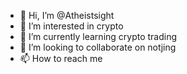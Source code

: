 - 👋 Hi, I’m @Atheistsight
- 👀 I’m interested in crypto
- 🌱 I’m currently learning crypto trading
- 💞️ I’m looking to collaborate on notjing
- 📫 How to reach me 

<!---
Atheistsight/Atheistsight is a ✨ special ✨ repository because its `README.md` (this file) appears on your GitHub profile.
You can click the Preview link to take a look at your changes.
--->
